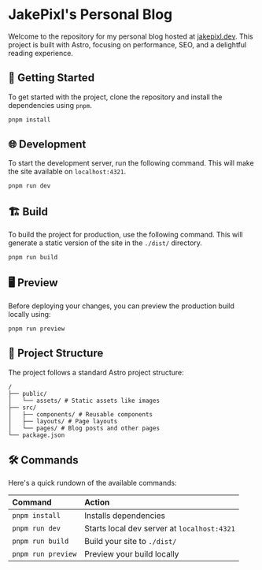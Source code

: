 # JakePixl's Personal Blog

Welcome to the repository for my personal blog hosted at [jakepixl.dev](https://jakepixl.dev). This project is built with Astro, focusing on performance, SEO, and a delightful reading experience.

## 🚀 Getting Started

To get started with the project, clone the repository and install the dependencies using `pnpm`.

```bash
pnpm install
```

## 🌐 Development

To start the development server, run the following command. This will make the site available on `localhost:4321`.

```bash
pnpm run dev
```

## 🏗️ Build

To build the project for production, use the following command. This will generate a static version of the site in the `./dist/` directory.

```bash
pnpm run build
```

## 🖥️ Preview

Before deploying your changes, you can preview the production build locally using:

```bash
pnpm run preview
```

## 📂 Project Structure

The project follows a standard Astro project structure:

```
/
├── public/
│   └── assets/ # Static assets like images
├── src/
│   ├── components/ # Reusable components
│   ├── layouts/ # Page layouts
│   └── pages/ # Blog posts and other pages
└── package.json
```

## 🛠️ Commands

Here's a quick rundown of the available commands:

| Command            | Action                                      |
| :----------------- | :------------------------------------------ |
| `pnpm install`     | Installs dependencies                       |
| `pnpm run dev`     | Starts local dev server at `localhost:4321` |
| `pnpm run build`   | Build your site to `./dist/`                |
| `pnpm run preview` | Preview your build locally                  |
